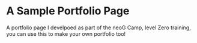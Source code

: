 # A Sample Portfolio Page
A portfolio page I develpoed as part of the neoG Camp, level Zero training, you can use this to make your own portfolio too!

